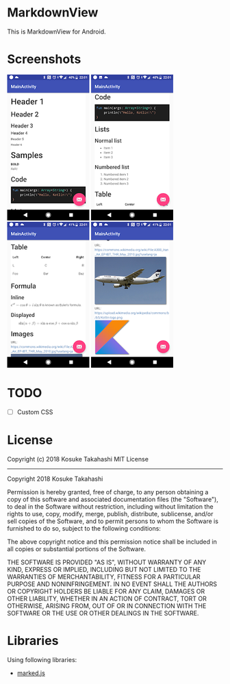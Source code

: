 # MarkdownView

This is MarkdownView for Android.

# Screenshots
![img](images/1.png)
![img](images/2.png)
![img](images/3.png)
![img](images/4.png)

# TODO
- [ ] Custom CSS

# License
Copyright (c) 2018 Kosuke Takahashi
MIT License

---

Copyright 2018 Kosuke Takahashi

Permission is hereby granted, free of charge, to any person obtaining a copy of this software and associated documentation files (the "Software"), to deal in the Software without restriction, including without limitation the rights to use, copy, modify, merge, publish, distribute, sublicense, and/or sell copies of the Software, and to permit persons to whom the Software is furnished to do so, subject to the following conditions:

The above copyright notice and this permission notice shall be included in all copies or substantial portions of the Software.

THE SOFTWARE IS PROVIDED "AS IS", WITHOUT WARRANTY OF ANY KIND, EXPRESS OR IMPLIED, INCLUDING BUT NOT LIMITED TO THE WARRANTIES OF MERCHANTABILITY, FITNESS FOR A PARTICULAR PURPOSE AND NONINFRINGEMENT. IN NO EVENT SHALL THE AUTHORS OR COPYRIGHT HOLDERS BE LIABLE FOR ANY CLAIM, DAMAGES OR OTHER LIABILITY, WHETHER IN AN ACTION OF CONTRACT, TORT OR OTHERWISE, ARISING FROM, OUT OF OR IN CONNECTION WITH THE SOFTWARE OR THE USE OR OTHER DEALINGS IN THE SOFTWARE.

# Libraries
Using following libraries:
- [marked.js](https://github.com/markedjs/marked)
